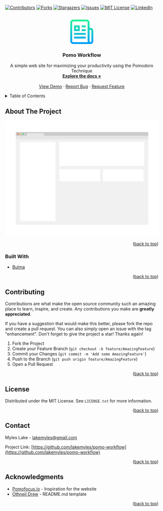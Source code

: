 <!-- 
*** README template: https://github.com/othneildrew/Best-README-Template
*** https://www.markdownguide.org/basic-syntax/#reference-style-links 
-->

<div id="top"></div>

[![Contributors][contributors-shield]][contributors-url]
[![Forks][forks-shield]][forks-url]
[![Stargazers][stars-shield]][stars-url]
[![Issues][issues-shield]][issues-url]
[![MIT License][license-shield]][license-url]
[![LinkedIn][linkedin-shield]][linkedin-url]


<!-- PROJECT LOGO -->
<br />
<div align="center">
  <a href="https://github.com/lakemyles/pomo-workflow">
    <img src="images/logo.png" alt="Logo" width="80" height="80">
  </a>

<h3 align="center">Pomo Workflow</h3>

  <p align="center">
    A simple web site for maximizing your productivity using the Pomodoro Technique
    <br />
    <a href="https://github.com/lakemyles/pomo-workflow"><strong>Explore the docs »</strong></a>
    <br />
    <br />
    <a href="https://github.com/lakemyles/pomo-workflow">View Demo</a>
    ·
    <a href="https://github.com/lakemyles/pomo-workflow/issues">Report Bug</a>
    ·
    <a href="https://github.com/lakemyles/pomo-workflow/issues">Request Feature</a>
  </p>
</div>


<!-- TABLE OF CONTENTS -->
<details>
  <summary>Table of Contents</summary>
  <ol>
    <li>
      <a href="#about-the-project">About The Project</a>
      <ul>
        <li><a href="#built-with">Built With</a></li>
      </ul>
    </li>
    <!-- <li>
      <a href="#getting-started">Getting Started</a>
      <ul>
        <li><a href="#prerequisites">Prerequisites</a></li>
        <li><a href="#installation">Installation</a></li>
      </ul>
    </li> -->
    <!-- <li><a href="#usage">Usage</a></li> -->
    <!-- <li><a href="#roadmap">Roadmap</a></li> -->
    <li><a href="#contributing">Contributing</a></li>
    <li><a href="#license">License</a></li>
    <li><a href="#contact">Contact</a></li>
    <li><a href="#acknowledgments">Acknowledgments</a></li>
  </ol>
</details>


<!-- ABOUT THE PROJECT -->
## About The Project

[![Product Name Screen Shot][product-screenshot]](https://example.com)

<p align="right">(<a href="#top">back to top</a>)</p>

### Built With

* [Bulma](https://bulma.io/)
<!-- * [React.js](https://reactjs.org/)
* [Vue.js](https://vuejs.org/)
* [Angular](https://angular.io/)
* [Svelte](https://svelte.dev/)
* [Laravel](https://laravel.com)
* [Bootstrap](https://getbootstrap.com)
* [JQuery](https://jquery.com) -->

<p align="right">(<a href="#top">back to top</a>)</p>


<!-- GETTING STARTED -->
<!-- ## Getting Started

This is an example of how you may give instructions on setting up your project locally.
To get a local copy up and running follow these simple example steps.

### Prerequisites

This is an example of how to list things you need to use the software and how to install them.
* npm
  ```sh
  npm install npm@latest -g
  ```

### Installation

1. Get a free API Key at [https://example.com](https://example.com)
2. Clone the repo
   ```sh
   git clone https://github.com/lakemyles/pomo-workflow.git
   ```
3. Install NPM packages
   ```sh
   npm install
   ```
4. Enter your API in `config.js`
   ```js
   const API_KEY = 'ENTER YOUR API';
   ```

<p align="right">(<a href="#top">back to top</a>)</p> -->


<!-- USAGE EXAMPLES -->
<!-- ## Usage

Use this space to show useful examples of how a project can be used. Additional screenshots, code examples and demos work well in this space. You may also link to more resources.

_For more examples, please refer to the [Documentation](https://example.com)_

<p align="right">(<a href="#top">back to top</a>)</p> -->

<!-- ROADMAP -->
<!-- ## Roadmap

- [ ] Feature 1
- [ ] Feature 2
- [ ] Feature 3
    - [ ] Nested Feature

See the [open issues](https://github.com/lakemyles/pomo-workflow/issues) for a full list of proposed features (and known issues).

<p align="right">(<a href="#top">back to top</a>)</p> -->


<!-- CONTRIBUTING -->
## Contributing

Contributions are what make the open source community such an amazing place to learn, inspire, and create. Any contributions you make are **greatly appreciated**.

If you have a suggestion that would make this better, please fork the repo and create a pull request. You can also simply open an issue with the tag "enhancement".
Don't forget to give the project a star! Thanks again!

1. Fork the Project
2. Create your Feature Branch (`git checkout -b feature/AmazingFeature`)
3. Commit your Changes (`git commit -m 'Add some AmazingFeature'`)
4. Push to the Branch (`git push origin feature/AmazingFeature`)
5. Open a Pull Request

<p align="right">(<a href="#top">back to top</a>)</p>


<!-- LICENSE -->
## License

Distributed under the MIT License. See `LICENSE.txt` for more information.

<p align="right">(<a href="#top">back to top</a>)</p>


<!-- CONTACT -->
## Contact

Myles Lake - lakemyles@gmail.com

Project Link: [https://github.com/lakemyles/pomo-workflow](https://github.com/lakemyles/pomo-workflow)

<p align="right">(<a href="#top">back to top</a>)</p>


<!-- ACKNOWLEDGMENTS -->
## Acknowledgments

* [Pomofocus.io](https://pomofocus.io/) - Inspiration for the website
* [Othneil Drew](https://github.com/othneildrew/Best-README-Template) - README.md template

<p align="right">(<a href="#top">back to top</a>)</p>


<!-- MARKDOWN LINKS & IMAGES -->
<!-- https://www.markdownguide.org/basic-syntax/#reference-style-links -->
[contributors-shield]: https://img.shields.io/github/contributors/lakemyles/pomo-workflow.svg?style=for-the-badge
[contributors-url]: https://github.com/lakemyles/pomo-workflow/graphs/contributors
[forks-shield]: https://img.shields.io/github/forks/lakemyles/pomo-workflow.svg?style=for-the-badge
[forks-url]: https://github.com/lakemyles/pomo-workflow/network/members
[stars-shield]: https://img.shields.io/github/stars/lakemyles/pomo-workflow.svg?style=for-the-badge
[stars-url]: https://github.com/lakemyles/pomo-workflow/stargazers
[issues-shield]: https://img.shields.io/github/issues/lakemyles/pomo-workflow.svg?style=for-the-badge
[issues-url]: https://github.com/lakemyles/pomo-workflow/issues
[license-shield]: https://img.shields.io/github/license/lakemyles/pomo-workflow.svg?style=for-the-badge
[license-url]: https://github.com/lakemyles/pomo-workflow/blob/master/LICENSE.txt
[linkedin-shield]: https://img.shields.io/badge/-LinkedIn-black.svg?style=for-the-badge&logo=linkedin&colorB=555
[linkedin-url]: https://linkedin.com/in/lakemyles
[product-screenshot]: images/screenshot.png